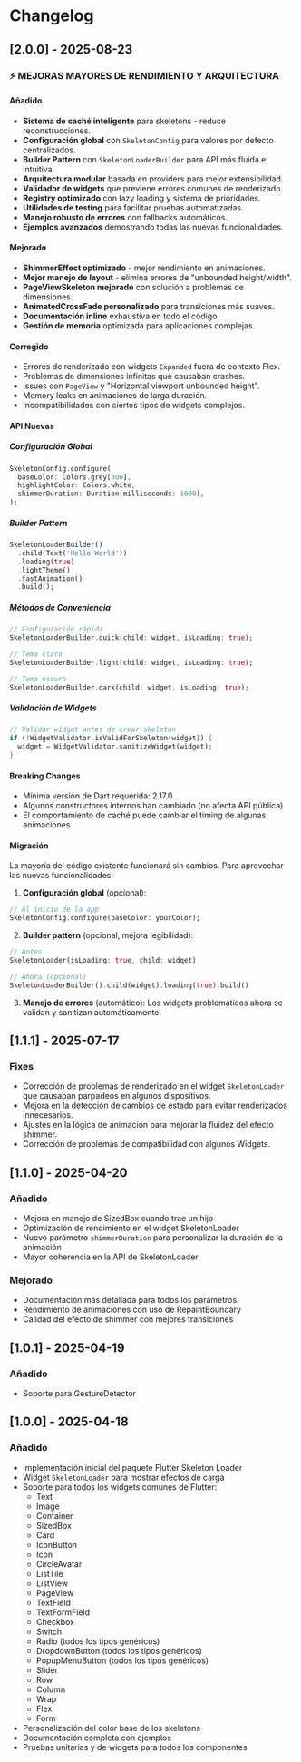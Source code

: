 # Changelog

## [2.0.0] - 2025-08-23

### ⚡ MEJORAS MAYORES DE RENDIMIENTO Y ARQUITECTURA

#### Añadido
- **Sistema de caché inteligente** para skeletons - reduce reconstrucciones.
- **Configuración global** con `SkeletonConfig` para valores por defecto centralizados.
- **Builder Pattern** con `SkeletonLoaderBuilder` para API más fluida e intuitiva.
- **Arquitectura modular** basada en providers para mejor extensibilidad.
- **Validador de widgets** que previene errores comunes de renderizado.
- **Registry optimizado** con lazy loading y sistema de prioridades.
- **Utilidades de testing** para facilitar pruebas automatizadas.
- **Manejo robusto de errores** con fallbacks automáticos.
- **Ejemplos avanzados** demostrando todas las nuevas funcionalidades.

#### Mejorado
- **ShimmerEffect optimizado** - mejor rendimiento en animaciones.
- **Mejor manejo de layout** - elimina errores de "unbounded height/width".
- **PageViewSkeleton mejorado** con solución a problemas de dimensiones.
- **AnimatedCrossFade personalizado** para transiciones más suaves.
- **Documentación inline** exhaustiva en todo el código.
- **Gestión de memoria** optimizada para aplicaciones complejas.

#### Corregido
- Errores de renderizado con widgets `Expanded` fuera de contexto Flex.
- Problemas de dimensiones infinitas que causaban crashes.
- Issues con `PageView` y "Horizontal viewport unbounded height".
- Memory leaks en animaciones de larga duración.
- Incompatibilidades con ciertos tipos de widgets complejos.

#### API Nuevas

##### Configuración Global
```dart
SkeletonConfig.configure(
  baseColor: Colors.grey[300],
  highlightColor: Colors.white,
  shimmerDuration: Duration(milliseconds: 1000),
);
```

##### Builder Pattern
```dart
SkeletonLoaderBuilder()
  .child(Text('Hello World'))
  .loading(true)
  .lightTheme()
  .fastAnimation()
  .build();
```

##### Métodos de Conveniencia
```dart
// Configuración rápida
SkeletonLoaderBuilder.quick(child: widget, isLoading: true);

// Tema claro
SkeletonLoaderBuilder.light(child: widget, isLoading: true);

// Tema oscuro  
SkeletonLoaderBuilder.dark(child: widget, isLoading: true);
```

##### Validación de Widgets
```dart
// Validar widget antes de crear skeleton
if (!WidgetValidator.isValidForSkeleton(widget)) {
  widget = WidgetValidator.sanitizeWidget(widget);
}
```

#### Breaking Changes
- Mínima versión de Dart requerida: 2.17.0
- Algunos constructores internos han cambiado (no afecta API pública)
- El comportamiento de caché puede cambiar el timing de algunas animaciones

#### Migración
La mayoría del código existente funcionará sin cambios. Para aprovechar las nuevas funcionalidades:

1. **Configuración global** (opcional):
```dart
// Al inicio de la app
SkeletonConfig.configure(baseColor: yourColor);
```

2. **Builder pattern** (opcional, mejora legibilidad):
```dart
// Antes
SkeletonLoader(isLoading: true, child: widget)

// Ahora (opcional)
SkeletonLoaderBuilder().child(widget).loading(true).build()
```

3. **Manejo de errores** (automático):
Los widgets problemáticos ahora se validan y sanitizan automáticamente.

## [1.1.1] - 2025-07-17

### Fixes
- Corrección de problemas de renderizado en el widget `SkeletonLoader` que causaban parpadeos en algunos dispositivos.
- Mejora en la detección de cambios de estado para evitar renderizados innecesarios.
- Ajustes en la lógica de animación para mejorar la fluidez del efecto shimmer.
- Corrección de problemas de compatibilidad con algunos Widgets.

## [1.1.0] - 2025-04-20

### Añadido
- Mejora en manejo de SizedBox cuando trae un hijo
- Optimización de rendimiento en el widget SkeletonLoader
- Nuevo parámetro `shimmerDuration` para personalizar la duración de la animación
- Mayor coherencia en la API de SkeletonLoader

### Mejorado
- Documentación más detallada para todos los parámetros
- Rendimiento de animaciones con uso de RepaintBoundary
- Calidad del efecto de shimmer con mejores transiciones

## [1.0.1] - 2025-04-19

### Añadido
- Soporte para GestureDetector

## [1.0.0] - 2025-04-18

### Añadido
- Implementación inicial del paquete Flutter Skeleton Loader
- Widget `SkeletonLoader` para mostrar efectos de carga
- Soporte para todos los widgets comunes de Flutter:
  - Text
  - Image
  - Container
  - SizedBox
  - Card
  - IconButton
  - Icon
  - CircleAvatar
  - ListTile
  - ListView
  - PageView
  - TextField
  - TextFormField
  - Checkbox
  - Switch
  - Radio (todos los tipos genéricos)
  - DropdownButton (todos los tipos genéricos)
  - PopupMenuButton (todos los tipos genéricos)
  - Slider
  - Row
  - Column
  - Wrap
  - Flex
  - Form
- Personalización del color base de los skeletons
- Documentación completa con ejemplos
- Pruebas unitarias y de widgets para todos los componentes
